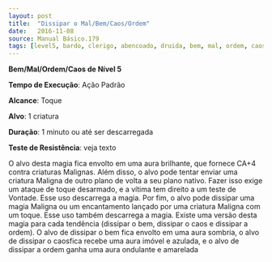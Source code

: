 ```yaml
---
layout: post
title:  "Dissipar o Mal/Bem/Caos/Ordem"
date:   2016-11-08
source: Manual Básico.179
tags: [level5, bardo, clerigo, abencoado, druida, bem, mal, ordem, caos, padrao, toque, criatura, minuto, descarregar]
---
```


**Bem/Mal/Ordem/Caos de Nível 5**

**Tempo de Execução**: Ação Padrão

**Alcance**: Toque

**Alvo**: 1 criatura

**Duração**: 1 minuto ou até ser descarregada

**Teste de Resistência**: veja texto

O alvo desta magia fica envolto em uma aura brilhante, que fornece CA+4 contra criaturas Malignas.
Além disso, o alvo pode tentar enviar uma criatura Maligna de outro plano de volta a seu plano nativo. Fazer isso exige um ataque de toque desarmado, e a vítima tem direito a um teste de Vontade. 
Esse uso descarrega a magia.
Por fim, o alvo pode dissipar uma magia Maligna ou um encantamento lançado por uma criatura Maligna com um toque. 
Esse uso também descarrega a magia.
Existe uma versão desta magia para cada tendência (dissipar o bem, dissipar o caos e dissipar a ordem). O alvo de dissipar o bem fica envolto em uma aura sombria, o alvo de dissipar o caosfica recebe uma aura imóvel e azulada, e o alvo de dissipar a ordem  ganha uma aura ondulante e amarelada
